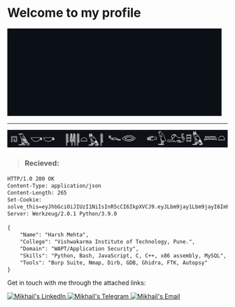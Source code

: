 # Welcome to my profile
<img src="https://github.com/1n40/temp/blob/master/intro.gif?raw=true">

---

<img src="https://github.com/1n40/temp/blob/master/sleek.png?raw=true">
<!-- img src="https://github.com/1n40/temp/blob/master/image.png?raw=true" style="width:50%"-->



<!-- img src="https://github.com/1n40/temp/blob/master/top-bt.png?raw=true" align="right" style="width:50%" -->

<!--
> ### Sent:
```http
POST /Introduction HTTP/1.1
Host: 127.0.0.1:5000
Content-Length: 10
Content-Type: application/x-www-form-urlencoded
User-Agent: MySuperBrowser (Windows NT 10.0; Win64; x64)
Accept: text/html
Accept-Encoding: gzip, deflate
Accept-Language: en-US,en;q=0.9
Connection: close

cmd=whoami
```
-->
<!-- img src="https://github.com/1n40/temp/blob/master/bott.png?raw=true" align="right" style="width:50%" -->
 
> ### Recieved:         
```http
HTTP/1.0 200 OK
Content-Type: application/json
Content-Length: 265
Set-Cookie: solve_this=eyJhbGciOiJIUzI1NiIsInR5cCI6IkpXVCJ9.eyJLbm9jay1Lbm9jayI6Imh0dHBzOi8vd3d3LnlvdXR1YmUuY29tL3dhdGNoP3Y9ZFF3NHc5V2dYY1EiLCJTaXgtdGltZXMiOiJWbXBLTkZVeFJYaFVXR2hUWW1zMVdGbFhlSGRXUm14VlVtdDBWbEpzYkROV1YzUkxWVVpXVlUxRWF6MD0ifQ.VM0XbrnYGuZ4H1WWOWoQuGcYhCX6403FpFtGiAxsBeU
Server: Werkzeug/2.0.1 Python/3.9.0

{
    "Name": "Harsh Mehta",
    "College": "Vishwakarma Institute of Technology, Pune.", 
    "Domain": "WAPT/Application Security", 
    "Skills": "Python, Bash, JavaScript, C, C++, x86 assembly, MySQL", 
    "Tools": "Burp Suite, Nmap, Dirb, GDB, Ghidra, FTK, Autopsy"
}
```


    
    
Get in touch with me through the attached links:  

<a href="https://www.linkedin.com/in/mikhail-chigrin/">
  <img alt="Mikhail's LinkedIn" src="https://img.shields.io/badge/-LinkedIn-1A4730?style=flat-square&logo=Linkedin&logoColor=white" />
</a>
<a href="https://t.me/frozrt">
  <img alt="Mikhail's Telegram" src="https://img.shields.io/badge/-Telegram-1A4730?style=flat-square&logo=Telegram&logoColor=white" />
</a>
<a href="mailto:me@chigrin.tech">
  <img alt="Mikhail's Email" src="https://img.shields.io/badge/-E--mail-1A4730?style=flat-square&logo=Gmail&logoColor=white" />
</a>
